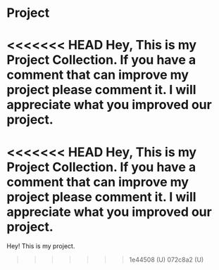 # Project
<<<<<<< HEAD
Hey, This is my Project Collection. If you have a comment that can improve my project please comment it. I will appreciate what you improved our project.
=======
<<<<<<< HEAD
Hey, This is my Project Collection. If you have a comment that can improve my project please comment it. I will appreciate what you improved our project.
=======
Hey! This is my project.
>>>>>>> 1e44508 (U)
>>>>>>> 072c8a2 (U)
